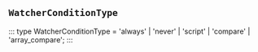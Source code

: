 ## `WatcherConditionType`
:::
type WatcherConditionType = 'always' | 'never' | 'script' | 'compare' | 'array_compare';
:::
